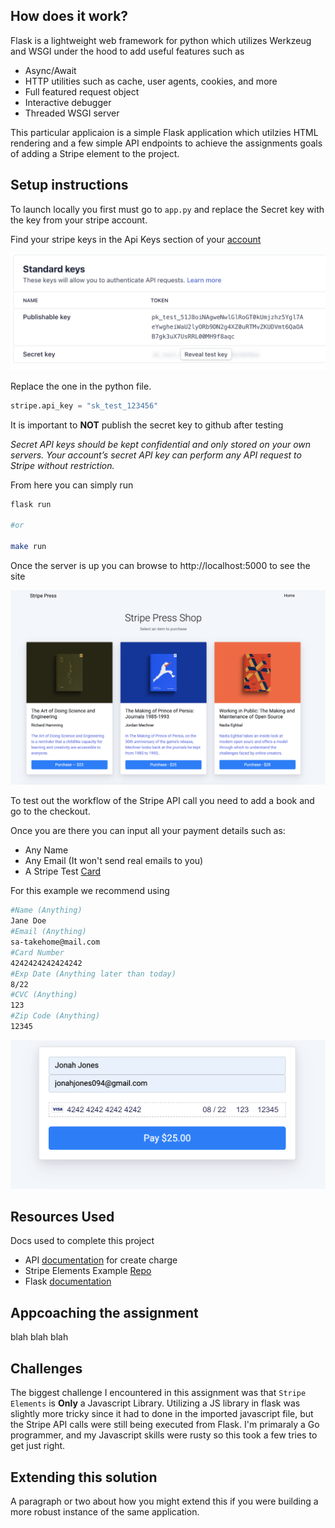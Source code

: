 ## How does it work?

Flask is a lightweight web framework for python which utilizes Werkzeug and WSGI under the hood to add useful features such as
- Async/Await
- HTTP utilities such as cache, user agents, cookies, and more
- Full featured request object
- Interactive debugger
- Threaded WSGI server 

This particular applicaion is a simple Flask application which utilzies HTML rendering and a few simple API endpoints to achieve the assignments goals of adding a Stripe element to the project.

## Setup instructions

To launch locally you first must go to `app.py` and replace the Secret key with the key from your stripe account.

Find your stripe keys in the Api Keys section of your [account](https://dashboard.stripe.com/test/apikeys)

![stripe_keys](media/stripe_keys.png)

Replace the one in the python file.

```python
stripe.api_key = "sk_test_123456"
```

It is important to **NOT** publish the secret key to github after testing

*Secret API keys should be kept confidential and only stored on your own servers. Your account’s secret API key can perform any API request to Stripe without restriction.*

From here you can simply run

```bash
flask run

#or

make run
```

Once the server is up you can browse to http://localhost:5000 to see the site


![homepage](media/home_page.png)


To test out the workflow of the Stripe API call you need to add a book and go to the checkout.

Once you are there you can input all your payment details such as:
- Any Name
- Any Email (It won't send real emails to you)
- A Stripe Test [Card](https://stripe.com/docs/testing)

For this example we recommend using

```bash
#Name (Anything)
Jane Doe
#Email (Anything)
sa-takehome@mail.com
#Card Number
4242424242424242
#Exp Date (Anything later than today)
8/22
#CVC (Anything)
123
#Zip Code (Anything)
12345
```
![homepage](media/checkout.png)


## Resources Used

Docs used to complete this project

- API [documentation](https://stripe.com/docs/api/charges/create) for create charge
- Stripe Elements Example [Repo](https://github.com/stripe/elements-examples)
- Flask [documentation](https://flask.palletsprojects.com/en/2.0.x/)

## Appcoaching the assignment

blah blah blah

## Challenges

The biggest challenge I encountered in this assignment was that `Stripe Elements` is **Only** a Javascript Library. Utilizing a JS library in flask was slightly more tricky since it had to done in the imported javascript file, but the Stripe API calls were still being executed from Flask. I'm primaraly a Go programmer, and my Javascript skills were rusty so this took a few tries to get just right.

## Extending this solution

A paragraph or two about how you might extend this if you were building a more robust instance of the same application.